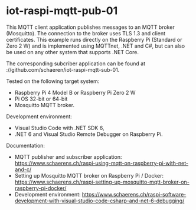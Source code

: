 # iot-raspi-mqtt-pub-01

This MQTT client application publishes messages to an MQTT broker (Mosquitto). The connection to the broker uses TLS 1.3 and client certificates. This example runs directly on the Raspberry Pi (Standard or Zero 2 W) and is implemented using MQTTnet, .NET and C#, but can also be used on any other system that supports .NET Core. 

The corresponding subcriber application can be found at ://github.com/schaeren/iot-raspi-mqtt-sub-01.

Tested on the following target system: 
- Raspberry Pi 4 Model B or Raspberry Pi Zero 2 W
- Pi OS 32-bit or 64-bit
- Mosquitto MQTT broker.

Development environment: 
- Visual Studio Code with .NET SDK 6, 
- .NET 6 and Visual Studio Remote Debugger on Raspberry Pi.

Documentation:
- MQTT publisher and subscriber application: https://www.schaerens.ch/raspi-using-mqtt-on-raspberry-pi-with-net-and-c/
- Setting up Mosquitto MQTT broker on Raspberry Pi / Docker: https://www.schaerens.ch/raspi-setting-up-mosquitto-mqtt-broker-on-raspberry-pi-docker/
- Development environment: https://www.schaerens.ch/raspi-software-development-with-visual-studio-code-csharp-and-net-6-debugging/
